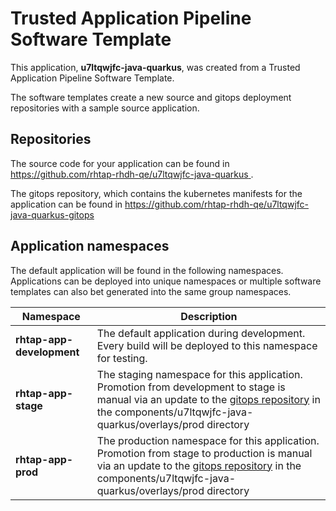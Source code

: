 # Trusted Application Pipeline Software Template

This application, **u7ltqwjfc-java-quarkus**, was created from a Trusted Application Pipeline Software Template.

The software templates create a new source and gitops deployment repositories with a sample source application. 

## Repositories

The source code for your application can be found in [https://github.com/rhtap-rhdh-qe/u7ltqwjfc-java-quarkus ](https://github.com/rhtap-rhdh-qe/u7ltqwjfc-java-quarkus ).
 
The gitops repository, which contains the kubernetes manifests for the application can be found in 
[https://github.com/rhtap-rhdh-qe/u7ltqwjfc-java-quarkus-gitops ](https://github.com/rhtap-rhdh-qe/u7ltqwjfc-java-quarkus-gitops ) 

## Application namespaces 

The default application will be found in the following namespaces. Applications can be deployed into unique namespaces or multiple software templates can also bet generated into the same group namespaces.  

|  Namespace   |  Description   |  
| -------- | -------- |   
| **rhtap-app-development** | The default application during development. Every build will be deployed to this namespace for testing. | 
| **rhtap-app-stage** | The staging namespace for this application. Promotion from development to stage is manual via an update to the [gitops repository](https://github.com/rhtap-rhdh-qe/u7ltqwjfc-java-quarkus-gitops ) in the components/u7ltqwjfc-java-quarkus/overlays/prod directory |  
| **rhtap-app-prod** | The production namespace for this application. Promotion from stage to production is manual via an update to the [gitops repository](https://github.com/rhtap-rhdh-qe/u7ltqwjfc-java-quarkus-gitops ) in the components/u7ltqwjfc-java-quarkus/overlays/prod directory | 